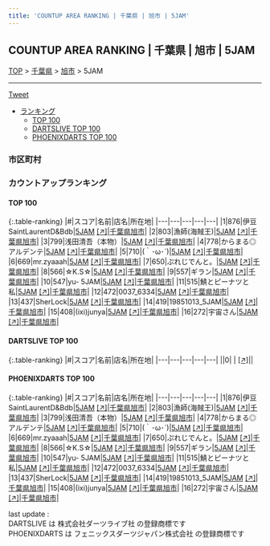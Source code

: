 ```yaml
---
title: 'COUNTUP AREA RANKING | 千葉県 | 旭市 | 5JAM'
---
```

## COUNTUP AREA RANKING | 千葉県 | 旭市 | 5JAM

[TOP](/darts/rank/) > [千葉県](/darts/rank/千葉県/) > [旭市](/darts/rank/千葉県/旭市/) > 5JAM

___

<a href="https://twitter.com/share?ref_src=twsrc%5Etfw" data-text="COUNTUP AREA RANKING | 千葉県旭市5JAM" class="twitter-share-button" data-hashtags="DARTSLIVE,PHOENIXDARTS,darts,ダーツ" data-show-count="false">Tweet</a>

* [ランキング](#カウントアップランキング)
    * [TOP 100](#top-100)
    * [DARTSLIVE TOP 100](#dartslive-top-100)
    * [PHOENIXDARTS TOP 100](#phoenixdarts-top-100)

### 市区町村

<ul>

</ul>

### カウントアップランキング

#### TOP 100



{:.table-ranking}
|#|スコア|名前|店名|所在地|
|---|---|---|---|---|
|1|876|<span class="rank-name-pd">伊豆SaintLaurentD&amp;Bdb</span>|<a href="/darts/rank/shops/86118.html">5JAM</a> <a href="https://vs.phoenixdarts.com/jp/shop/shopDetailInfo/s_86118?s_seq=86118">[↗]</a>|<a href="/darts/rank/千葉県/旭市">千葉県旭市</a>|
|2|803|<span class="rank-name-pd">漁師(海賊王)</span>|<a href="/darts/rank/shops/86118.html">5JAM</a> <a href="https://vs.phoenixdarts.com/jp/shop/shopDetailInfo/s_86118?s_seq=86118">[↗]</a>|<a href="/darts/rank/千葉県/旭市">千葉県旭市</a>|
|3|799|<span class="rank-name-pd">浅田清吾（本物）</span>|<a href="/darts/rank/shops/86118.html">5JAM</a> <a href="https://vs.phoenixdarts.com/jp/shop/shopDetailInfo/s_86118?s_seq=86118">[↗]</a>|<a href="/darts/rank/千葉県/旭市">千葉県旭市</a>|
|4|778|<span class="rank-name-pd">からまる◎アルデンテ</span>|<a href="/darts/rank/shops/86118.html">5JAM</a> <a href="https://vs.phoenixdarts.com/jp/shop/shopDetailInfo/s_86118?s_seq=86118">[↗]</a>|<a href="/darts/rank/千葉県/旭市">千葉県旭市</a>|
|5|710|<span class="rank-name-pd">(｀･ω･´)</span>|<a href="/darts/rank/shops/86118.html">5JAM</a> <a href="https://vs.phoenixdarts.com/jp/shop/shopDetailInfo/s_86118?s_seq=86118">[↗]</a>|<a href="/darts/rank/千葉県/旭市">千葉県旭市</a>|
|6|669|<span class="rank-name-pd">mr.zyaaah</span>|<a href="/darts/rank/shops/86118.html">5JAM</a> <a href="https://vs.phoenixdarts.com/jp/shop/shopDetailInfo/s_86118?s_seq=86118">[↗]</a>|<a href="/darts/rank/千葉県/旭市">千葉県旭市</a>|
|7|650|<span class="rank-name-pd">ぷれじでんと。</span>|<a href="/darts/rank/shops/86118.html">5JAM</a> <a href="https://vs.phoenixdarts.com/jp/shop/shopDetailInfo/s_86118?s_seq=86118">[↗]</a>|<a href="/darts/rank/千葉県/旭市">千葉県旭市</a>|
|8|566|<span class="rank-name-pd">☆K.S☆</span>|<a href="/darts/rank/shops/86118.html">5JAM</a> <a href="https://vs.phoenixdarts.com/jp/shop/shopDetailInfo/s_86118?s_seq=86118">[↗]</a>|<a href="/darts/rank/千葉県/旭市">千葉県旭市</a>|
|9|557|<span class="rank-name-pd">ギラン</span>|<a href="/darts/rank/shops/86118.html">5JAM</a> <a href="https://vs.phoenixdarts.com/jp/shop/shopDetailInfo/s_86118?s_seq=86118">[↗]</a>|<a href="/darts/rank/千葉県/旭市">千葉県旭市</a>|
|10|547|<span class="rank-name-pd">yu- 5JAM</span>|<a href="/darts/rank/shops/86118.html">5JAM</a> <a href="https://vs.phoenixdarts.com/jp/shop/shopDetailInfo/s_86118?s_seq=86118">[↗]</a>|<a href="/darts/rank/千葉県/旭市">千葉県旭市</a>|
|11|515|<span class="rank-name-pd">鯖とピーナツと私</span>|<a href="/darts/rank/shops/86118.html">5JAM</a> <a href="https://vs.phoenixdarts.com/jp/shop/shopDetailInfo/s_86118?s_seq=86118">[↗]</a>|<a href="/darts/rank/千葉県/旭市">千葉県旭市</a>|
|12|472|<span class="rank-name-pd">0037_6334</span>|<a href="/darts/rank/shops/86118.html">5JAM</a> <a href="https://vs.phoenixdarts.com/jp/shop/shopDetailInfo/s_86118?s_seq=86118">[↗]</a>|<a href="/darts/rank/千葉県/旭市">千葉県旭市</a>|
|13|437|<span class="rank-name-pd">SherLock</span>|<a href="/darts/rank/shops/86118.html">5JAM</a> <a href="https://vs.phoenixdarts.com/jp/shop/shopDetailInfo/s_86118?s_seq=86118">[↗]</a>|<a href="/darts/rank/千葉県/旭市">千葉県旭市</a>|
|14|419|<span class="rank-name-pd">19851013_5JAM</span>|<a href="/darts/rank/shops/86118.html">5JAM</a> <a href="https://vs.phoenixdarts.com/jp/shop/shopDetailInfo/s_86118?s_seq=86118">[↗]</a>|<a href="/darts/rank/千葉県/旭市">千葉県旭市</a>|
|15|408|<span class="rank-name-pd">(ixi)junya</span>|<a href="/darts/rank/shops/86118.html">5JAM</a> <a href="https://vs.phoenixdarts.com/jp/shop/shopDetailInfo/s_86118?s_seq=86118">[↗]</a>|<a href="/darts/rank/千葉県/旭市">千葉県旭市</a>|
|16|272|<span class="rank-name-pd">宇宙さん</span>|<a href="/darts/rank/shops/86118.html">5JAM</a> <a href="https://vs.phoenixdarts.com/jp/shop/shopDetailInfo/s_86118?s_seq=86118">[↗]</a>|<a href="/darts/rank/千葉県/旭市">千葉県旭市</a>|


#### DARTSLIVE TOP 100



{:.table-ranking}
|#|スコア|名前|店名|所在地|
|---|---|---|---|---|
||0|<span class="rank-name-dl"> </span>|<a href="/darts/rank/shops/.html"></a> <a href="">[↗]</a>|<a href="/darts/rank//"></a>|


#### PHOENIXDARTS TOP 100



{:.table-ranking}
|#|スコア|名前|店名|所在地|
|---|---|---|---|---|
|1|876|<span class="rank-name-pd">伊豆SaintLaurentD&amp;Bdb</span>|<a href="/darts/rank/shops/86118.html">5JAM</a> <a href="https://vs.phoenixdarts.com/jp/shop/shopDetailInfo/s_86118?s_seq=86118">[↗]</a>|<a href="/darts/rank/千葉県/旭市">千葉県旭市</a>|
|2|803|<span class="rank-name-pd">漁師(海賊王)</span>|<a href="/darts/rank/shops/86118.html">5JAM</a> <a href="https://vs.phoenixdarts.com/jp/shop/shopDetailInfo/s_86118?s_seq=86118">[↗]</a>|<a href="/darts/rank/千葉県/旭市">千葉県旭市</a>|
|3|799|<span class="rank-name-pd">浅田清吾（本物）</span>|<a href="/darts/rank/shops/86118.html">5JAM</a> <a href="https://vs.phoenixdarts.com/jp/shop/shopDetailInfo/s_86118?s_seq=86118">[↗]</a>|<a href="/darts/rank/千葉県/旭市">千葉県旭市</a>|
|4|778|<span class="rank-name-pd">からまる◎アルデンテ</span>|<a href="/darts/rank/shops/86118.html">5JAM</a> <a href="https://vs.phoenixdarts.com/jp/shop/shopDetailInfo/s_86118?s_seq=86118">[↗]</a>|<a href="/darts/rank/千葉県/旭市">千葉県旭市</a>|
|5|710|<span class="rank-name-pd">(｀･ω･´)</span>|<a href="/darts/rank/shops/86118.html">5JAM</a> <a href="https://vs.phoenixdarts.com/jp/shop/shopDetailInfo/s_86118?s_seq=86118">[↗]</a>|<a href="/darts/rank/千葉県/旭市">千葉県旭市</a>|
|6|669|<span class="rank-name-pd">mr.zyaaah</span>|<a href="/darts/rank/shops/86118.html">5JAM</a> <a href="https://vs.phoenixdarts.com/jp/shop/shopDetailInfo/s_86118?s_seq=86118">[↗]</a>|<a href="/darts/rank/千葉県/旭市">千葉県旭市</a>|
|7|650|<span class="rank-name-pd">ぷれじでんと。</span>|<a href="/darts/rank/shops/86118.html">5JAM</a> <a href="https://vs.phoenixdarts.com/jp/shop/shopDetailInfo/s_86118?s_seq=86118">[↗]</a>|<a href="/darts/rank/千葉県/旭市">千葉県旭市</a>|
|8|566|<span class="rank-name-pd">☆K.S☆</span>|<a href="/darts/rank/shops/86118.html">5JAM</a> <a href="https://vs.phoenixdarts.com/jp/shop/shopDetailInfo/s_86118?s_seq=86118">[↗]</a>|<a href="/darts/rank/千葉県/旭市">千葉県旭市</a>|
|9|557|<span class="rank-name-pd">ギラン</span>|<a href="/darts/rank/shops/86118.html">5JAM</a> <a href="https://vs.phoenixdarts.com/jp/shop/shopDetailInfo/s_86118?s_seq=86118">[↗]</a>|<a href="/darts/rank/千葉県/旭市">千葉県旭市</a>|
|10|547|<span class="rank-name-pd">yu- 5JAM</span>|<a href="/darts/rank/shops/86118.html">5JAM</a> <a href="https://vs.phoenixdarts.com/jp/shop/shopDetailInfo/s_86118?s_seq=86118">[↗]</a>|<a href="/darts/rank/千葉県/旭市">千葉県旭市</a>|
|11|515|<span class="rank-name-pd">鯖とピーナツと私</span>|<a href="/darts/rank/shops/86118.html">5JAM</a> <a href="https://vs.phoenixdarts.com/jp/shop/shopDetailInfo/s_86118?s_seq=86118">[↗]</a>|<a href="/darts/rank/千葉県/旭市">千葉県旭市</a>|
|12|472|<span class="rank-name-pd">0037_6334</span>|<a href="/darts/rank/shops/86118.html">5JAM</a> <a href="https://vs.phoenixdarts.com/jp/shop/shopDetailInfo/s_86118?s_seq=86118">[↗]</a>|<a href="/darts/rank/千葉県/旭市">千葉県旭市</a>|
|13|437|<span class="rank-name-pd">SherLock</span>|<a href="/darts/rank/shops/86118.html">5JAM</a> <a href="https://vs.phoenixdarts.com/jp/shop/shopDetailInfo/s_86118?s_seq=86118">[↗]</a>|<a href="/darts/rank/千葉県/旭市">千葉県旭市</a>|
|14|419|<span class="rank-name-pd">19851013_5JAM</span>|<a href="/darts/rank/shops/86118.html">5JAM</a> <a href="https://vs.phoenixdarts.com/jp/shop/shopDetailInfo/s_86118?s_seq=86118">[↗]</a>|<a href="/darts/rank/千葉県/旭市">千葉県旭市</a>|
|15|408|<span class="rank-name-pd">(ixi)junya</span>|<a href="/darts/rank/shops/86118.html">5JAM</a> <a href="https://vs.phoenixdarts.com/jp/shop/shopDetailInfo/s_86118?s_seq=86118">[↗]</a>|<a href="/darts/rank/千葉県/旭市">千葉県旭市</a>|
|16|272|<span class="rank-name-pd">宇宙さん</span>|<a href="/darts/rank/shops/86118.html">5JAM</a> <a href="https://vs.phoenixdarts.com/jp/shop/shopDetailInfo/s_86118?s_seq=86118">[↗]</a>|<a href="/darts/rank/千葉県/旭市">千葉県旭市</a>|


<div class="footer border-top border-gray-light mt-5 pt-3 text-right text-gray">
    last update : <span style="font-weight: italic" id="foot_last_modified"></span><br />
    DARTSLIVE は 株式会社ダーツライブ社 の登録商標です<br />
    PHOENIXDARTS は フェニックスダーツジャパン株式会社 の登録商標です<br />
</div>

<script src="https://cdnjs.cloudflare.com/ajax/libs/jquery.tablesorter/2.31.3/js/jquery.tablesorter.min.js" integrity="sha512-qzgd5cYSZcosqpzpn7zF2ZId8f/8CHmFKZ8j7mU4OUXTNRd5g+ZHBPsgKEwoqxCtdQvExE5LprwwPAgoicguNg==" crossorigin="anonymous" referrerpolicy="no-referrer"></script>
<link rel="stylesheet" href="https://cdnjs.cloudflare.com/ajax/libs/jquery.tablesorter/2.31.3/css/theme.default.min.css" integrity="sha512-wghhOJkjQX0Lh3NSWvNKeZ0ZpNn+SPVXX1Qyc9OCaogADktxrBiBdKGDoqVUOyhStvMBmJQ8ZdMHiR3wuEq8+w==" crossorigin="anonymous" referrerpolicy="no-referrer" />
<script>
$(function() {
    $(".table-ranking").tablesorter({sortList:[[0, 0]]});
    $("#foot_last_modified").text(formatDate(new Date(document.lastModified), 'yyyy-MM-dd HH:mm:ss'));
});
</script>

<script async src="https://platform.twitter.com/widgets.js" charset="utf-8"></script>